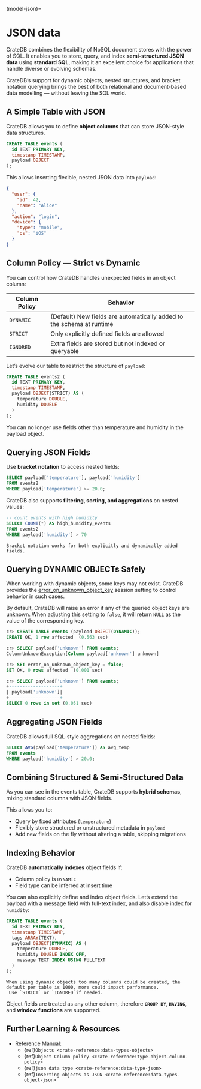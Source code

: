 (model-json)=
# JSON data

CrateDB combines the flexibility of NoSQL document stores with the power of SQL.
It enables you to store, query, and index **semi-structured JSON data** using
**standard SQL**, making it an excellent choice for applications that handle
diverse or evolving schemas.

CrateDB’s support for dynamic objects, nested structures, and bracket notation
querying brings the best of both relational and document-based data
modelling — without leaving the SQL world.

## A Simple Table with JSON

CrateDB allows you to define **object columns** that can store JSON-style data
structures.

```sql
CREATE TABLE events (
  id TEXT PRIMARY KEY,
  timestamp TIMESTAMP,
  payload OBJECT
);
```

This allows inserting flexible, nested JSON data into `payload`:

```json
{
  "user": {
    "id": 42,
    "name": "Alice"
  },
  "action": "login",
  "device": {
    "type": "mobile",
    "os": "iOS"
  }
}
```

## Column Policy — Strict vs Dynamic

You can control how CrateDB handles unexpected fields in an object column:

| Column Policy | Behavior                                                              |
| ------------- |-----------------------------------------------------------------------|
| `DYNAMIC`     | (Default) New fields are automatically added to the schema at runtime |
| `STRICT`      | Only explicitly defined fields are allowed                            |
| `IGNORED`     | Extra fields are stored but not indexed or queryable                  |

Let’s evolve our table to restrict the structure of `payload`:

```sql
CREATE TABLE events2 (
  id TEXT PRIMARY KEY,
  timestamp TIMESTAMP,
  payload OBJECT(STRICT) AS (
    temperature DOUBLE,
    humidity DOUBLE
  )
);
```

You can no longer use fields other than temperature and humidity in the payload
object.

## Querying JSON Fields

Use **bracket notation** to access nested fields:

```sql
SELECT payload['temperature'], payload['humidity']
FROM events2
WHERE payload['temperature'] >= 20.0;
```

CrateDB also supports **filtering, sorting, and aggregations** on nested values:

```sql
-- count events with high humidity
SELECT COUNT(*) AS high_humidity_events
FROM events2
WHERE payload['humidity'] > 70
```

```{note}
Bracket notation works for both explicitly and dynamically added fields.
```

## Querying DYNAMIC OBJECTs Safely

When working with dynamic objects, some keys may not exist. CrateDB provides the
[error_on_unknown_object_key](inv:crate-reference:*:label#conf-session-error_on_unknown_object_key)
session setting to control behavior in such cases.

By default, CrateDB will raise an error if any of the queried object keys are
unknown. When adjusting this setting to `false`, it will return `NULL` as the
value of the corresponding key.

```sql
cr> CREATE TABLE events (payload OBJECT(DYNAMIC));
CREATE OK, 1 row affected  (0.563 sec)

cr> SELECT payload['unknown'] FROM events;
ColumnUnknownException[Column payload['unknown'] unknown]

cr> SET error_on_unknown_object_key = false;
SET OK, 0 rows affected  (0.001 sec)

cr> SELECT payload['unknown'] FROM events;
+-------------------+
| payload['unknown']|
+-------------------+
SELECT 0 rows in set (0.051 sec)
```

## Aggregating JSON Fields

CrateDB allows full SQL-style aggregations on nested fields:

```sql
SELECT AVG(payload['temperature']) AS avg_temp
FROM events
WHERE payload['humidity'] > 20.0;
```

## Combining Structured & Semi-Structured Data

As you can see in the events table, CrateDB supports **hybrid schemas**, mixing
standard columns with JSON fields.

This allows you to:

* Query by fixed attributes (`temperature`)
* Flexibly store structured or unstructured metadata in `payload`
* Add new fields on the fly without altering a table, skipping migrations

## Indexing Behavior

CrateDB **automatically indexes** object fields if:

* Column policy is `DYNAMIC`
* Field type can be inferred at insert time

You can also explicitly define and index object fields. Let’s extend the payload
with a message field with full-text index, and also disable index for `humidity`:

```sql
CREATE TABLE events (
  id TEXT PRIMARY KEY,
  timestamp TIMESTAMP,
  tags ARRAY(TEXT),
  payload OBJECT(DYNAMIC) AS (
    temperature DOUBLE,
    humidity DOUBLE INDEX OFF,
    message TEXT INDEX USING FULLTEXT
  )
);
```

```{note}
When using dynamic objects too many columns could be created, the default per table is 1000, more could impact performance.
 Use `STRICT` or `IGNORED`if needed.
```

Object fields are treated as any other column, therefore **`GROUP BY`**, **`HAVING`**, and **window functions** 
are supported.

## Further Learning & Resources

* Reference Manual:
  * {ref}`Objects <crate-reference:data-types-objects>`
  * {ref}`Object Column policy <crate-reference:type-object-column-policy>`
  * {ref}`json data type <crate-reference:data-type-json>`
  * {ref}`Inserting objects as JSON <crate-reference:data-types-object-json>`
